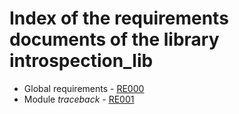 # Index of the requirements documents of the library introspection_lib

* Global requirements - [RE000](./RE000_library_requirements.md)
* Module *traceback* - [RE001](./RE001_traceback_requirements.md)
